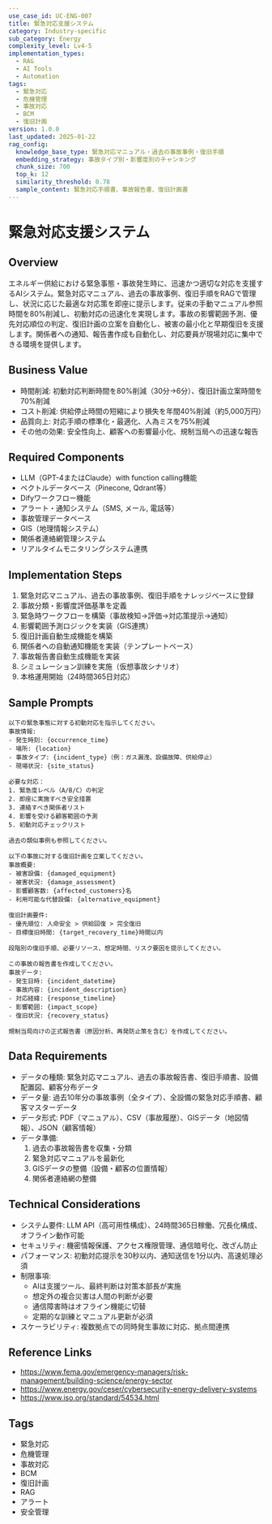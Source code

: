 ```yaml
---
use_case_id: UC-ENG-007
title: 緊急対応支援システム
category: Industry-specific
sub_category: Energy
complexity_level: Lv4-5
implementation_types:
  - RAG
  - AI Tools
  - Automation
tags:
  - 緊急対応
  - 危機管理
  - 事故対応
  - BCM
  - 復旧計画
version: 1.0.0
last_updated: 2025-01-22
rag_config:
  knowledge_base_type: 緊急対応マニュアル・過去の事故事例・復旧手順
  embedding_strategy: 事故タイプ別・影響度別のチャンキング
  chunk_size: 700
  top_k: 12
  similarity_threshold: 0.78
  sample_content: 緊急対応手順書、事故報告書、復旧計画書
---
```


# 緊急対応支援システム

## Overview

エネルギー供給における緊急事態・事故発生時に、迅速かつ適切な対応を支援するAIシステム。緊急対応マニュアル、過去の事故事例、復旧手順をRAGで管理し、状況に応じた最適な対応策を即座に提示します。従来の手動マニュアル参照時間を80%削減し、初動対応の迅速化を実現します。事故の影響範囲予測、優先対応順位の判定、復旧計画の立案を自動化し、被害の最小化と早期復旧を支援します。関係者への通知、報告書作成も自動化し、対応要員が現場対応に集中できる環境を提供します。

## Business Value

- 時間削減: 初動対応判断時間を80%削減（30分→6分）、復旧計画立案時間を70%削減
- コスト削減: 供給停止時間の短縮により損失を年間40%削減（約5,000万円）
- 品質向上: 対応手順の標準化・最適化、人為ミスを75%削減
- その他の効果: 安全性向上、顧客への影響最小化、規制当局への迅速な報告

## Required Components

- LLM（GPT-4またはClaude）with function calling機能
- ベクトルデータベース（Pinecone, Qdrant等）
- Difyワークフロー機能
- アラート・通知システム（SMS, メール, 電話等）
- 事故管理データベース
- GIS（地理情報システム）
- 関係者連絡網管理システム
- リアルタイムモニタリングシステム連携

## Implementation Steps

1. 緊急対応マニュアル、過去の事故事例、復旧手順をナレッジベースに登録
2. 事故分類・影響度評価基準を定義
3. 緊急時ワークフローを構築（事故検知→評価→対応策提示→通知）
4. 影響範囲予測ロジックを実装（GIS連携）
5. 復旧計画自動生成機能を構築
6. 関係者への自動通知機能を実装（テンプレートベース）
7. 事故報告書自動生成機能を実装
8. シミュレーション訓練を実施（仮想事故シナリオ）
9. 本格運用開始（24時間365日対応）

## Sample Prompts

```
以下の緊急事態に対する初動対応を指示してください。
事故情報:
- 発生時刻: {occurrence_time}
- 場所: {location}
- 事故タイプ: {incident_type}（例：ガス漏洩、設備故障、供給停止）
- 現場状況: {site_status}

必要な対応：
1. 緊急度レベル（A/B/C）の判定
2. 即座に実施すべき安全措置
3. 連絡すべき関係者リスト
4. 影響を受ける顧客範囲の予測
5. 初動対応チェックリスト

過去の類似事例も参照してください。
```

```
以下の事故に対する復旧計画を立案してください。
事故概要:
- 被害設備: {damaged_equipment}
- 被害状況: {damage_assessment}
- 影響顧客数: {affected_customers}名
- 利用可能な代替設備: {alternative_equipment}

復旧計画要件:
- 優先順位: 人命安全 > 供給回復 > 完全復旧
- 目標復旧時間: {target_recovery_time}時間以内

段階別の復旧手順、必要リソース、想定時間、リスク要因を提示してください。
```

```
この事故の報告書を作成してください。
事故データ:
- 発生日時: {incident_datetime}
- 事故内容: {incident_description}
- 対応経緯: {response_timeline}
- 影響範囲: {impact_scope}
- 復旧状況: {recovery_status}

規制当局向けの正式報告書（原因分析、再発防止策を含む）を作成してください。
```

## Data Requirements

- データの種類: 緊急対応マニュアル、過去の事故報告書、復旧手順書、設備配置図、顧客分布データ
- データ量: 過去10年分の事故事例（全タイプ）、全設備の緊急対応手順書、顧客マスターデータ
- データ形式: PDF（マニュアル）、CSV（事故履歴）、GISデータ（地図情報）、JSON（顧客情報）
- データ準備:
  1. 過去の事故報告書を収集・分類
  2. 緊急対応マニュアルを最新化
  3. GISデータの整備（設備・顧客の位置情報）
  4. 関係者連絡網の整備

## Technical Considerations

- システム要件: LLM API（高可用性構成）、24時間365日稼働、冗長化構成、オフライン動作可能
- セキュリティ: 機密情報保護、アクセス権限管理、通信暗号化、改ざん防止
- パフォーマンス: 初動対応提示を30秒以内、通知送信を1分以内、高速処理必須
- 制限事項:
  - AIは支援ツール、最終判断は対策本部長が実施
  - 想定外の複合災害は人間の判断が必要
  - 通信障害時はオフライン機能に切替
  - 定期的な訓練とマニュアル更新が必須
- スケーラビリティ: 複数拠点での同時発生事故に対応、拠点間連携

## Reference Links

- https://www.fema.gov/emergency-managers/risk-management/building-science/energy-sector
- https://www.energy.gov/ceser/cybersecurity-energy-delivery-systems
- https://www.iso.org/standard/54534.html

## Tags

- 緊急対応
- 危機管理
- 事故対応
- BCM
- 復旧計画
- RAG
- アラート
- 安全管理
